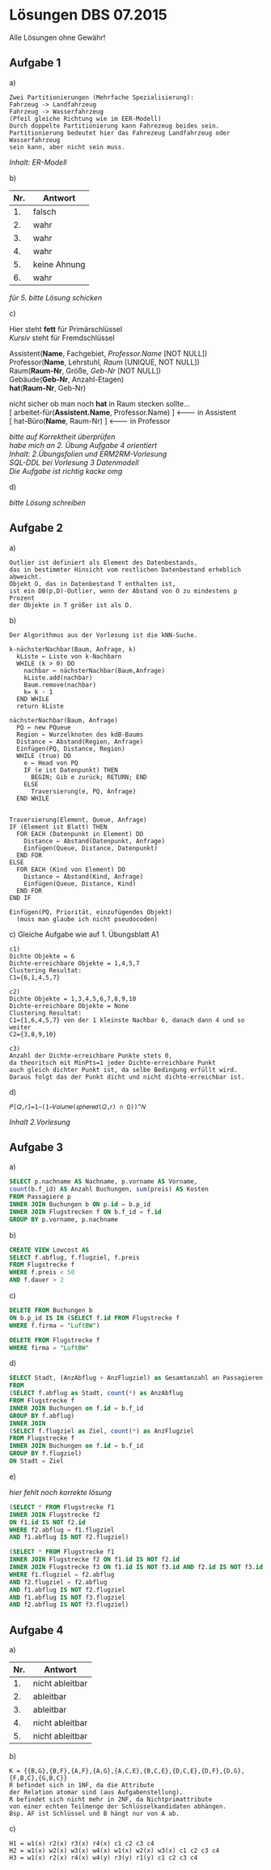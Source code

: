 # Lösungen DBS 07.2015

Alle Lösungen ohne Gewähr!

## Aufgabe 1

a)

```
Zwei Partitionierungen (Mehrfache Spezialisierung):
Fahrzeug -> Landfahrzeug
Fahrzeug -> Wasserfahrzeug
(Pfeil gleiche Richtung wie im EER-Modell)
Durch doppelte Partitionierung kann Fahrezeug beides sein.
Partitionierung bedeutet hier das Fahrezeug Landfahrzeug oder Wasserfahrzeug
sein kann, aber nicht sein muss.
```
*Inhalt: ER-Modell*

b)

| Nr. | Antwort |  
|---|---|
|1.|falsch|  
|2.|wahr|    
|3.|wahr|  
|4.|wahr|  
|5.|keine Ahnung|  
|6.|wahr|  

*für 5. bitte Lösung schicken*

c)

Hier steht **fett** für Primärschlüssel  
*Kursiv* steht für Fremdschlüssel

Assistent(**Name**, Fachgebiet, *Professor.Name* [NOT NULL])  
Professor(**Name**, Lehrstuhl, *Raum* [UNIQUE, NOT NULL])  
Raum(**Raum-Nr**, Größe, *Geb-Nr* [NOT NULL])    
Gebäude(**Geb-Nr**, Anzahl-Etagen)  
**hat**(**Raum-Nr**, Geb-Nr)

nicht sicher ob man noch **hat** in Raum stecken sollte...  
[ arbeitet-für(**Assistent.Name**, Professor.Name) ]  <--- in Assistent  
[ hat-Büro(**Name**, Raum-Nr)  ] <--- in Professor

*bitte auf Korrektheit überprüfen  
habe mich an 2. Übung Aufgabe 4 orientiert  
Inhalt: 2.Übungsfolien und ERM2RM-Vorlesung  
SQL-DDL bei Vorlesung 3 Datenmodell  
Die Aufgabe ist richtig kacke omg*

d)

*bitte Lösung schreiben*

## Aufgabe 2

a)

```
Outlier ist definiert als Element des Datenbestands,  
das in bestimmter Hinsicht vom restlichen Datenbestand erheblich abweicht.
Objekt O, das in Datenbestand T enthalten ist,  
ist ein DB(p,D)-Outlier, wenn der Abstand von O zu mindestens p Prozent  
der Objekte in T größer ist als D.
```

b)

```
Der Algorithmus aus der Vorlesung ist die kNN-Suche.

k-nächsterNachbar(Baum, Anfrage, k)
  kListe ← Liste von k-Nachbarn
  WHILE (k > 0) DO
    nachbar ← nächsterNachbar(Baum,Anfrage)
    kListe.add(nachbar)
    Baum.remove(nachbar)
    k= k - 1
  END WHILE
  return kListe

nächsterNachbar(Baum, Anfrage)
  PQ ← new PQueue
  Region ← Wurzelknoten des kdB-Baums
  Distance ← Abstand(Region, Anfrage)
  Einfügen(PQ, Distance, Region)
  WHILE (true) DO
    e ← Head von PQ
    IF (e ist Datenpunkt) THEN
      BEGIN; Gib e zurück; RETURN; END
    ELSE
      Traversierung(e, PQ, Anfrage)
  END WHILE


Traversierung(Element, Queue, Anfrage)
IF (Element ist Blatt) THEN
  FOR EACH (Datenpunkt in Element) DO
    Distance ← Abstand(Datenpunkt, Anfrage)
    Einfügen(Queue, Distance, Datenpunkt)
  END FOR
ELSE
  FOR EACH (Kind von Element) DO
    Distance ← Abstand(Kind, Anfrage)
    Einfügen(Queue, Distance, Kind)
  END FOR
END IF

Einfügen(PQ, Priorität, einzufügendes Objekt)
  (muss man glaube ich nicht pseudocoden)
```

c)
Gleiche Aufgabe wie auf 1. Übungsblatt A1

```
c1)
Dichte Objekte = 6
Dichte-erreichbare Objekte = 1,4,5,7
Clustering Resultat:
C1={6,1,4,5,7}

c2)
Dichte Objekte = 1,3,4,5,6,7,8,9,10
Dichte-erreichbare Objekte = None
Clustering Resultat:
C1={1,6,4,5,7} von der 1 kleinste Nachbar 6, danach dann 4 und so weiter
C2={3,8,9,10}

c3)
Anzahl der Dichte-erreichbare Punkte stets 0,
da theoritsch mit MinPts=1 jeder Dichte-erreichbare Punkt
auch gleich dichter Punkt ist, da selbe Bedingung erfüllt wird.
Daraus folgt das der Punkt dicht und nicht dichte-erreichbar ist.
```

d)
```
𝑃[𝑄,𝑟]=1−(1−𝑉𝑜𝑙𝑢𝑚𝑒(𝑠𝑝ℎ𝑒𝑟𝑒𝑑(𝑄,𝑟) ∩ Ω))^𝑁
```

*Inhalt 2.Vorlesung*

## Aufgabe 3

a)

```sql
SELECT p.nachname AS Nachname, p.vorname AS Vorname,
count(b.f_id) AS Anzahl Buchungen, sum(preis) AS Kosten   
FROM Passagiere p
INNER JOIN Buchungen b ON p.id = b.p_id
INNER JOIN Flugstrecken f ON b.f_id = f.id
GROUP BY p.vorname, p.nachname
```

b)

```sql
CREATE VIEW Lowcost AS
SELECT f.abflug, f.flugziel, f.preis
FROM Flugstrecke f
WHERE f.preis < 50
AND f.dauer > 2
```

c)

```sql
DELETE FROM Buchungen b
ON b.p_id IS IN (SELECT f.id FROM Flugstrecke f
WHERE f.firma = "LuftBW")

DELETE FROM Flugstrecke f
WHERE firma = "LuftBW"
```

d)

```sql
SELECT Stadt, (AnzAbflug + AnzFlugziel) as Gesamtanzahl an Passagieren
FROM
(SELECT f.abflug as Stadt, count(*) as AnzAbflug
FROM Flugstrecke f
INNER JOIN Buchungen on f.id = b.f_id
GROUP BY f.abflug)
INNER JOIN
(SELECT f.flugziel as Ziel, count(*) as AnzFlugziel
FROM Flugstrecke f
INNER JOIN Buchungen on f.id = b.f_id
GROUP BY f.flugziel)
ON Stadt = Ziel
```

e)

*hier fehlt noch korrekte lösung*

```sql
(SELECT * FROM Flugstrecke f1
INNER JOIN Flugstrecke f2
ON f1.id IS NOT f2.id
WHERE f2.abflug = f1.flugziel
AND f1.abflug IS NOT f2.flugziel)

(SELECT * FROM Flugstrecke f1
INNER JOIN Flugstrecke f2 ON f1.id IS NOT f2.id
INNER JOIN Flugstrecke f3 ON f1.id IS NOT f3.id AND f2.id IS NOT f3.id
WHERE f1.flugziel = f2.abflug
AND f2.flugziel = f2.abflug
AND f1.abflug IS NOT f2.flugziel
AND f1.abflug IS NOT f3.flugziel
AND f2.abflug IS NOT f3.flugziel)
```

## Aufgabe 4

a)

| Nr. | Antwort |  
|---|---|
|1.|nicht ableitbar|  
|2.|ableitbar|    
|3.|ableitbar|  
|4.|nicht ableitbar|  
|5.|nicht ableitbar|  

b)

```
K = {{B,G},{B,F},{A,F},{A,G},{A,C,E},{B,C,E},{D,C,E},{D,F},{D,G},{F,B,C},{G,B,C}}
R befindet sich in 1NF, da die Attribute
der Relation atomar sind (aus Aufgabenstellung).
R befindet sich nicht mehr in 2NF, da Nichtprimattribute
von einer echten Teilmenge der Schlüsselkandidaten abhängen.
Bsp. AF ist Schlüssel und B hängt nur von A ab.
```


c)

```
H1 = w1(x) r2(x) r3(x) r4(x) c1 c2 c3 c4
H2 = w1(x) w2(x) w3(x) w4(x) w1(x) w2(x) w3(x) c1 c2 c3 c4
H3 = w1(x) r2(x) r4(x) w4(y) r3(y) r1(y) c1 c2 c3 c4
```
